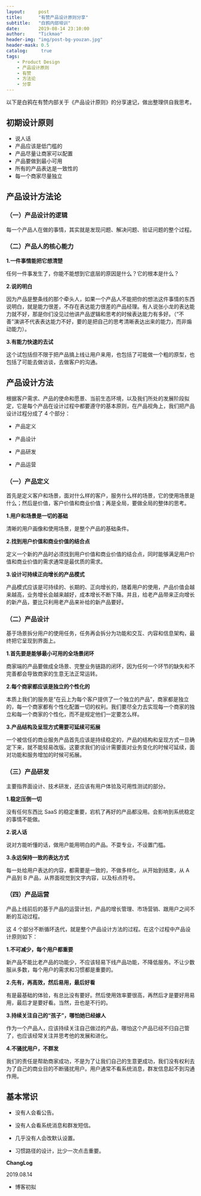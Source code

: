 ```yaml
---
layout:     post
title:      "有赞产品设计原则分享"
subtitle:   "白鸦内部培训"
date:       2019-08-14 23:10:00
author:     "Tickmao"
header-img: "img/post-bg-youzan.jpg"
header-mask: 0.5
catalog:     true
tags:
    - Product Design
    - 产品设计原则
    - 有赞
    - 方法论
    - 分享
---
```


以下是白鸦在有赞内部关于《产品设计原则》的分享速记，做出整理供自我思考。

## 初期设计原则

- 说人话
- 产品应该是低门槛的
- 产品尽量让商家可以配置
- 产品要做到最小可用
- 所有的产品表达是一致性的
- 每一个商家尽量独立


## 产品设计方法论

### （一）产品设计的逻辑

每一个产品人在做的事情，其实就是发现问题、解决问题、验证问题的整个过程。


### （二）产品人的核心能力

**1.一件事情能把它想清楚**

任何一件事发生了，你能不能想到它底层的原因是什么？它的根本是什么？


**2.说的明白**

因为产品是整条线的那个牵头人，如果一个产品人不能把你的想法这件事情的东西说明白，就是能力很差，不存在表达能力很差的产品经理。有人说张小龙的表达能力就不好，那是你们没见过他讲产品逻辑和思考的时候表达能力有多好。（“不善”演讲不代表表达能力不好，要的是把自己的思考清晰表达出来的能力，而非煽动能力）。


**3.有能力快速的去试**

这个试包括但不限于把产品搞上线让用户来用，也包括了可能做一个粗的原型，也包括了可能去做访谈，去做客户的沟通。


## 产品设计方法

根据客户需求、产品的使命和愿景、当前生态环境，以及我们所处的发展阶段拟定，它是每个产品在设计过程中都要遵守的基本原则，在产品视角上，我们把产品设计过程分成了 4 个部分：

- 产品定义

- 产品设计

- 产品研发

- 产品运营



### （一）产品定义

首先是定义客户和场景，面对什么样的客户，服务什么样的场景，它的使用场景是什么；然后是价值，客户价值和商业价值；再是全局，要做全局的整体的思考。

**1.用户和场景是一切的基础**

清晰的用户画像和使用场景，是整个产品的基础条件。


**2.找到用户价值和商业价值的结合点**

定义一个新的产品时必须找到用户价值和商业价值的结合点，同时能够满足用户价值和商业价值的需求通常是最优质的需求。


**3.设计可持续正向增长的产品模式**

产品模式应该是可持续的、长期的、正向增长的，随着用户的使用，产品价值会越来越高，业务增长会越来越好，成本增长不断下降。并且，给老产品带来正向增长的新产品，要比只利用老产品来补给的新产品要好。


### （二）产品设计

基于场景拆分用户的使用任务，任务再会拆分为功能和交互、内容和信息架构，最终把它呈现到界面上。

**1.首先要是能够最小可用的全场景闭环**

商家端的产品要做成全场景、完整业务链路的闭环，因为任何一个环节的缺失和不完善都会导致商家的生意无法正常运转。


**2.每个商家都应该是独立的个性化的**

本质上我们的服务是“在云上为每个客户提供了一个独立的产品”，商家都是独立的，每一个商家都有个性化配置一切的权利。我们要尽全力去实现每一个商家的独立和每一个商家的个性化，而不是规定他们一定要怎么样。


**3.产品结构及呈现方式需要可延续可拓展**

一个被信任的商业服务产品首先应该是持续稳定的，产品的结构和呈现方式一旦确定下来，就不能轻易改版。这要求我们的设计需要面对业务变化的时候可延续，面对功能和服务增加的时候可拓展。


### （三）产品研发

主要指界面设计、技术研发，还应该有用户体验及可用性测试的部分。

**1.稳定压倒一切**

没有任何东西比 SaaS 的稳定重要，宕机了再好的产品都没用。会影响到系统稳定的事情不能做。


**2.说人话**

说对方能听懂的话，做用户能用明白的产品。不耍专业，不设置门槛。


**3.永远保持一致的表达方式**

每一处给用户表达的内容，都需要是一致的，不做多样化。从开始到结束，从 A 产品到 B 产品，从界面视觉到文字内容，以及标点符号。


### （四）产品运营

产品上线前后的基于产品的运营计划，产品的增长管理、市场营销、跟用户之间不断的互动过程。

这 4 个部分不断循环迭代，就是整个产品设计方法的过程。在这个过程中产品设计原则如下：

**1.不可减少，每个用户都重要**

新产品不能比老产品的功能少，不应该轻易下线产品功能，不降低服务。不让少数服从多数，每个用户的需求和习惯都是重要的。


**2.先有，再高效，然后易用，最后好看**

有是最基础的体验，有总比没有要好。然后使用效率要很高，再然后才是要好用易用，最后才是要好看。当然，丑也是不行的。


**3.持续关注自己的“孩子”，哪怕她已经嫁人**

作为一个产品人，应该持续关注自己做过的产品，哪怕这个产品已经不归自己管了，也应该经常关注并思考他的发展和进化。


**4.不骚扰用户，不群发**

我们的责任是帮助商家成功，不是为了让我们自己的生意更成功，我们没有权利去为了自己的商业目的不断骚扰用户。用户通常不看系统消息，群发信息起不到沟通作用。


## 基本常识

- 没有人会看公告。

- 没有人会看系统消息和群发短信。

- 几乎没有人会改默认设置。

- 习惯路径的设计，比少一次点击重要。


**ChangLog**

2019.08.14

- 博客初拟
